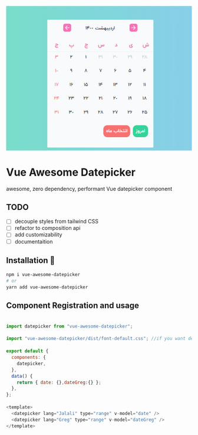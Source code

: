 
<center>
<a align="center" href="https://github.com/MohammadS3dd/vue-awesome-datepicker">
	<img src="https://raw.githubusercontent.com/MohammadS3dd/vue-awesome-datepicker/master/docs/dp-prev-j.PNG"  />
</a>
</center>


# Vue Awesome Datepicker 


awesome, zero dependency, performant Vue datepicker component

## TODO 

- [ ] decouple styles from tailwind CSS
- [ ] refactor to composition api
- [ ] add customizability
- [ ] documentaition

## Installation 🚀
```bash
npm i vue-awesome-datepicker
# or 
yarn add vue-awesome-datepicker
```


## Component Registration and usage

```javascript

import datepicker from "vue-awesome-datepicker";

import "vue-awesome-datepicker/dist/font-default.css"; //if you want default fonts

export default {
  components: {
    datepicker,
  },
  data() {
    return { date: {},dateGreg:{} };
  },
};

<template>
  <datepicker lang="Jalali" type="range" v-model="date" />
  <datepicker lang="Greg" type="range" v-model="dateGreg" />
</template>

```
